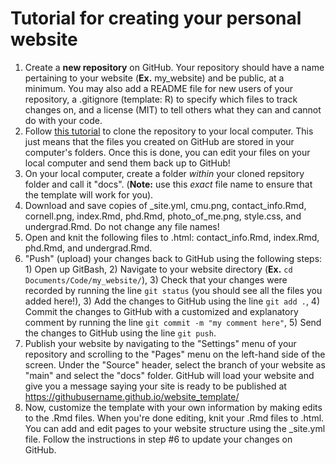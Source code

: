 # Tutorial for creating your personal website

1. Create a **new repository** on GitHub. Your repository should have a name pertaining to your website (**Ex.** my_website) and be public, at a minimum. You may also add a README file for new users of your repository, a .gitignore (template: R) to specify which files to track changes on, and a license (MIT) to tell others what they can and cannot do with your code. 
2. Follow [this tutorial](https://docs.github.com/en/repositories/creating-and-managing-repositories/cloning-a-repository) to clone the repository to your local computer. This just means that the files you created on GitHub are stored in your computer's folders. Once this is done, you can edit your files on your local computer and send them back up to GitHub!
3. On your local computer, create a folder *within* your cloned repsitory folder and call it "docs". (**Note:** use this *exact* file name to ensure that the template will work for you).
4. Download and save copies of  _site.yml, cmu.png, contact_info.Rmd, cornell.png, index.Rmd, phd.Rmd, photo_of_me.png, style.css, and undergrad.Rmd. Do not change any file names!
5. Open and knit the following files to .html: contact_info.Rmd, index.Rmd, phd.Rmd, and undergrad.Rmd.
6. "Push" (upload) your changes back to GitHub using the following steps: 1) Open up GitBash, 2) Navigate to your website directory (**Ex.** `cd Documents/Code/my_website/`), 3) Check that your changes were recorded by running the line `git status` (you should see all the files you added here!), 3) Add the changes to GitHub using the line `git add .`, 4) Commit the changes to GitHub with a customized and explanatory comment by running the line `git commit -m "my comment here"`, 5) Send the changes to GitHub using the line `git push`.
7. Publish your website by navigating to the "Settings" menu of your repository and scrolling to the "Pages" menu on the left-hand side of the screen. Under the "Source" header, select the branch of your website as "main" and select the "docs" folder. GitHub will load your website and give you a message saying your site is ready to be published at https://githubusername.github.io/website_template/
8. Now, customize the template with your own information by making edits to the .Rmd files. When you're done editing, knit your .Rmd files to .html. You can add and edit pages to your website structure using the _site.yml file. Follow the instructions in step #6 to update your changes on GitHub. 
